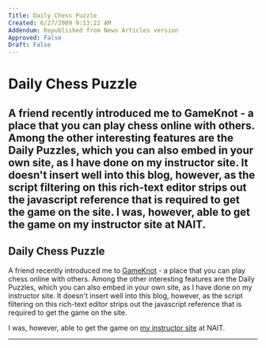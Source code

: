 ```yaml
---
Title: Daily Chess Puzzle
Created: 6/27/2009 9:13:22 AM
Addendum: Republished from News Articles version
Approved: False
Draft: False
---
```

# Daily Chess Puzzle
A friend recently introduced me to GameKnot - a place that you can play chess online with others. Among the other interesting features are the Daily Puzzles, which you can also embed in your own site, as I have done on my instructor site. It doesn't insert well into this blog, however, as the script filtering on this rich-text editor strips out the javascript reference that is required to get the game on the site.  I was, however, able to get the game on my instructor site at NAIT.
---

## Daily Chess Puzzle

A friend recently introduced me to [GameKnot](http://www.gameknot.com/) - a place that you can play chess online with others. Among the other interesting features are the Daily Puzzles, which you can also embed in your own site, as I have done on my instructor site. It doesn't insert well into this blog, however, as the script filtering on this rich-text editor strips out the javascript reference that is required to get the game on the site.



I was, however, able to get the game on [my instructor site](http://cst.nait.ca/staff/dgilleland/OtherStuff/PlayaLittle/tabid/122/Default.aspx) at NAIT.




---

